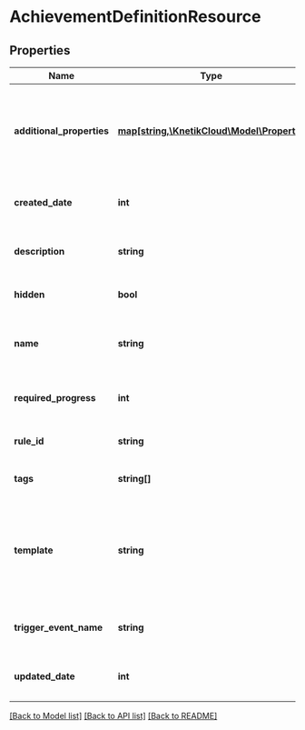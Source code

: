 # AchievementDefinitionResource

## Properties
Name | Type | Description | Notes
------------ | ------------- | ------------- | -------------
**additional_properties** | [**map[string,\KnetikCloud\Model\Property]**](Property.md) | A map of additional properties, keyed on the property name.  Must match the names and types defined in the template for this resource type | [optional] 
**created_date** | **int** | The date/time this resource was created in seconds since unix epoch | [optional] 
**description** | **string** | The description of the achievement. Must be at least 2 characters in length. | [optional] 
**hidden** | **bool** | Whether the achievement is hidden from the user | 
**name** | **string** | The name of the achievement. Must be at least 6 characters in length. IMMUTABLE | 
**required_progress** | **int** | The required progress for the achievement definition | 
**rule_id** | **string** | The id of the rule generated for this achievement | [optional] 
**tags** | **string[]** | The tags for the achievement definition | [optional] 
**template** | **string** | An achievement template this achievement is validated against (private). May be null and no validation of additional_properties will be done | [optional] 
**trigger_event_name** | **string** | The name of the trigger event associated with this achievement | [optional] 
**updated_date** | **int** | The date/time this resource was last updated in seconds since unix epoch | [optional] 

[[Back to Model list]](../README.md#documentation-for-models) [[Back to API list]](../README.md#documentation-for-api-endpoints) [[Back to README]](../README.md)


